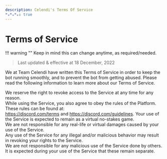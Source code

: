 ```yaml
---
description: Celendi's Terms Of Service
ᴴₒᴴₒᴴₒ: true
---
```

# Terms of Service

!!! warning ""
    Keep in mind this can change anytime, as required/needed.

> Last updated & effective at 18 December, 2022

We at Team Celendi have written this Terms of Service in order to keep the bot running smoothly, and to prevent the bot from getting abused. Please read the following information to learn more about our Terms of Service.

We reserve the right to revoke access to the Service at any time for any reason.  
While using the Service, you also agree to obey the rules of the Platform.
These rules can be found at:  
<https://discord.com/terms> and <https://discord.com/guidelines>.
Your use of the Service is expected to remain as a virtual no-stakes game.  
We are not responsible for any real-life or virtual damages caused by your use of the Service.  
Any use of the Service for any illegal and/or malicious behavior may result in revoking your rights to the Service.  
We are not responsible for any malicious use of the Service done by others.  
It is expected during your use of the Service that these remain separate.  
